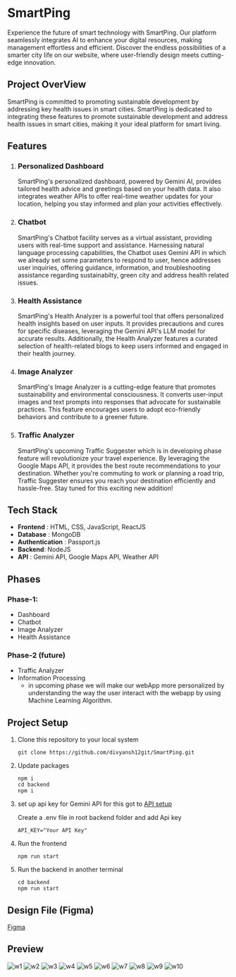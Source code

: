 # SmartPing
Experience the future of smart technology with SmartPing. Our platform seamlessly integrates AI to enhance your digital resources, making management effortless and efficient. Discover the endless possibilities of a smarter city life on our website, where user-friendly design meets cutting-edge innovation.

## Project OverView
SmartPing is committed to promoting sustainable development by addressing key health issues in smart cities. SmartPing is dedicated to integrating these features to promote sustainable development and address health issues in smart cities, making it your ideal platform for smart living.

## Features
1. ### Personalized Dashboard
    SmartPing's personalized dashboard, powered by Gemini AI, provides tailored health advice and greetings based on your health data. It also integrates weather APIs to offer real-time weather updates for your location, helping you stay informed and plan your activities effectively.
2. ### Chatbot
   SmartPing's Chatbot facility serves as a virtual assistant, providing users with real-time support and assistance. Harnessing natural language processing capabilities, the Chatbot uses Gemini API in which we already set some parameters to respond to user, hence addresses user inquiries, offering guidance, information, and troubleshooting assistance regarding sustainabilty, green city and address health related issues.
3. ### Health Assistance
    SmartPing's Health Analyzer is a powerful tool that offers personalized health insights based on user inputs. It provides precautions and cures for specific diseases, leveraging the Gemini API's LLM model for accurate results. Additionally, the Health Analyzer features a curated selection of health-related blogs to keep users informed and engaged in their health journey.
4. ### Image Analyzer
   SmartPing's Image Analyzer is a cutting-edge feature that promotes sustainability and environmental consciousness. It converts user-input images and text prompts into responses that advocate for sustainable practices. This feature encourages users to adopt eco-friendly behaviors and contribute to a greener future.
5. ### Traffic Analyzer
   SmartPing's upcoming Traffic Suggester which is in developing phase feature will revolutionize your travel experience. By leveraging the Google Maps API, it provides the best route recommendations to your destination. Whether you're commuting to work or planning a road trip, Traffic Suggester ensures you reach your destination efficiently and hassle-free. Stay tuned for this exciting new addition!

## Tech Stack
- **Frontend** : HTML, CSS, JavaScript, ReactJS
- **Database** : MongoDB
- **Authentication** : Passport.js
- **Backend**: NodeJS
- **API** :  Gemini API, Google Maps API, Weather API

## Phases
  ### Phase-1:
  - Dashboard
  - Chatbot
  - Image Analyzer
  - Health Assistance
  ### Phase-2 (future)
  - Traffic Analyzer
  - Information Processing
      - in upcoming phase we will make our webApp more personalized by understanding the way the user interact with the webapp by using Machine Learning Algorithm.
## Project Setup
  1. Clone this repository to your local system

     ```
     git clone https://github.com/divyansh12git/SmartPing.git
     ```
  2. Update packages
        ```
        npm i
        cd backend
        npm i
        ```
    
  3. set up api key for Gemini API
     for this got to [API setup](https://ai.google.dev/)
     
     Create a .env file in root backend folder and add Api key
        ```
        API_KEY="Your API Key"
        ```
  5. Run the frontend
        ```
        npm run start
        ```
  6. Run the backend in another terminal
        ```
        cd backend
        npm run start
        ```

## Design File (Figma)
[Figma](https://www.figma.com/file/XOGgxM0eGFlRHPghhq7nId/SmartPing?type=design&node-id=0%3A1&mode=design&t=TvdjEZWV08Y3iYwL-1)

## Preview

![w1](https://github.com/divyansh12git/SmartPing/assets/123203281/1709233c-d9c5-43e7-8be4-75e005909269)
![w2](https://github.com/divyansh12git/SmartPing/assets/123203281/376a4c79-a6dd-4809-bbad-389ba8eddd2e)
![w3](https://github.com/divyansh12git/SmartPing/assets/123203281/79971713-b0a1-4c10-a805-a14b0deb4753)
![w4](https://github.com/divyansh12git/SmartPing/assets/123203281/3ac8f59e-8340-4a43-b5c4-86ab3975617a)
![w5](https://github.com/divyansh12git/SmartPing/assets/123203281/dd0382f3-a4f0-42a5-85c1-1d3e9195d2c9)
![w6](https://github.com/divyansh12git/SmartPing/assets/123203281/c76d9a93-66d0-4708-9a84-72c500250250)
![w7](https://github.com/divyansh12git/SmartPing/assets/123203281/d26695ef-e171-4aee-a993-59142d88457b)
![w8](https://github.com/divyansh12git/SmartPing/assets/123203281/ca429073-3baf-4fb8-af80-7276bcae3a7a)
![w9](https://github.com/divyansh12git/SmartPing/assets/123203281/c86fcef4-4747-444e-a21b-aedbf8d10de1)
![w10](https://github.com/divyansh12git/SmartPing/assets/123203281/7585f07c-0790-446a-8467-e3033e143abc)






